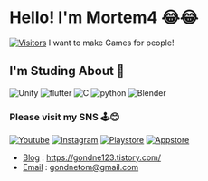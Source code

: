 # Hello! I'm Mortem4 😂😂
[![Visitors](https://hits.seeyoufarm.com/api/count/incr/badge.svg?url=https%3A%2F%2Fgithub.com%2Fgondnetom&count_bg=%2379C83D&title_bg=%23555555&icon=&icon_color=%23E7E7E7&title=hits&edge_flat=false)](https://hits.seeyoufarm.com)
I want to make Games for people!

## I'm Studing About 📖
![Unity](https://img.shields.io/badge/Unity-black?style=flat-square&logo=unity)
![flutter](https://img.shields.io/badge/flutter-blue?style=flat-square&logo=flutter)
![C](https://img.shields.io/badge/C-blue?style=flat-square&logo=C)
![python](https://img.shields.io/badge/python-yellow?style=flat-square&logo=python)
![Blender](https://img.shields.io/badge/blender-grey?style=flat-square&logo=blender)

### Please visit my SNS 🕹️😊
[![Youtube](https://img.shields.io/badge/youtube-red?style=flat-square&logo=youtube)](https://www.youtube.com/channel/UCiAvWOIglL1zUoAKTn350IQ)
[![Instagram](https://img.shields.io/badge/Instagram-pink?style=flat-square&logo=Instagram)](https://www.instagram.com/mortem4_stu/)
[![Playstore](https://img.shields.io/badge/Playstore-green?style=flat-square&logo=Playstore)](https://play.google.com/store/apps/developer?id=Gondnetom)
[![Appstore](https://img.shields.io/badge/Appstore-blue?style=flat-square&logo=Appstore)](https://apps.apple.com/us/developer/jungseo-lee/id1557008372)

- [Blog](https://gondne123.tistory.com/) : https://gondne123.tistory.com/
- [Email](gondnetom@gmail.com) : gondnetom@gmail.com
